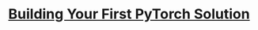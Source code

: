 # [Building Your First PyTorch Solution](https://app.pluralsight.com/library/courses/building-your-first-pytorch-solution)
